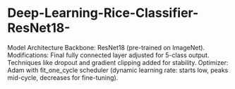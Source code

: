 # Deep-Learning-Rice-Classifier-ResNet18-
Model Architecture  Backbone: ResNet18 (pre-trained on ImageNet). Modifications: Final fully connected layer adjusted for 5-class output. Techniques like dropout and gradient clipping added for stability. Optimizer: Adam with fit_one_cycle scheduler (dynamic learning rate: starts low, peaks mid-cycle, decreases for fine-tuning).
